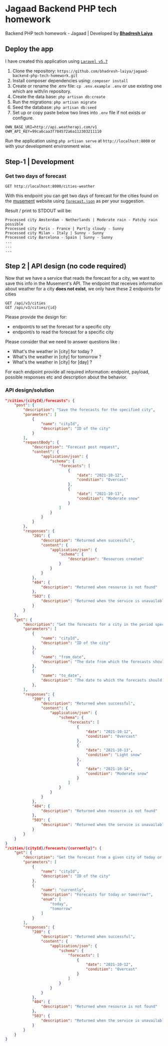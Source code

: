 # Jagaad Backend PHP tech homework
Backend PHP tech homework - Jagaad | Developed by **[Bhadresh Laiya](blaiya18@gmail.com)**

## Deploy the app

I have created this application using [`Laravel v5.7`](https://laravel.com/docs/5.7)

1. Clone the repository: `https://github.com/bhadresh-laiya/jagaad-backend-php-tech-homework.git`
2. Install composer dependencies using: `composer install`
3. Create or rename the .env file: `cp .env.example .env` or use existing one which are with/in repository.
4. Create the data base: `php artisan db:create`
5. Run the migrations: `php artisan migrate`
6. Seed the database: `php artisan db:seed`
7. Set up or copy paste below two lines into `.env` file if not exists or configure.

```
OWN_BASE_URI=http://api.weatherapi.com/v1
OWM_API_KEY=99ca6caa3f784572a6a112303211110
``` 

Run the application using `php artisan serve` at `http://localhost:8000` or with your development environment wise.

## Step-1 | Development

### Get two days of forecast
```
GET http://localhost:8000/cities-weather
```
With this endpoint you can get two days of forecast for the cities found on the [musement](https://www.musement.com/) website using [`forecast.json`](http://api.weatherapi.com/v1/forecast.json?key=[your-key]&q=[lat],[long]&days=2) as per your suggestion.

Result / print to STDOUT will be:
```
Processed city Amsterdam - Netherlands | Moderate rain - Patchy rain possible
Processed city Paris - France | Partly cloudy - Sunny
Processed city Milan - Italy | Sunny - Sunny
Processed city Barcelona - Spain | Sunny - Sunny
...
...
...
```

## Step 2 | API design (no code required)

Now that we have a service that reads the forecast for a city, we want to save this info in the Musement's API. The endpoint that receives information about weather for a city **does not exist**, we only have these 2 endpoints for cities

```
GET /api/v3/cities
GET /api/v3/cities/{id}
```

Please provide the design for:
- endpoint/s to set the forecast for a specific city
- endpoint/s to read the forecast for a specific city

Please consider that we need to answer questions like : 

 - What's the weather in [city] for today ?
 - What's the weather in [city] for tomorrow ? 
 - What's the weather in [city] for [day] ?

For each endpoint provide all required information: endpoint, payload, possible responses etc and description about the behavior.

### API design/solution

```json
"/cities/{cityId}/forecasts": {
    "post": {
        "description": "Save the forecasts for the specified city",
        "parameters": [
            {
                "name": "cityId", 
                "description": "ID of the city"
            }
        ],
        "requestBody": {
            "description": "Forecast post request",
            "content": {
                "application/json": {
                    "schema": {
                        "forecasts": [
                            {
                                "date": "2021-10-12",
                                "condition": "Overcast"
                            },
                            {
                                "date": "2021-10-13",
                                "condition": "Moderate snow"
                            }
                        ]
                    }
                }
            }
        },
        "responses": {
            "201": {
                "description": "Returned when successful",
                "content": {
                    "application/json": {
                        "schema": {
                            "description": "Resources created"
                        }
                    }
                }
            },
            "404": {
                "description": "Returned when resource is not found"
            },
            "503": {
                "description": "Returned when the service is unavailable"
            }
        }
    },
    "get": {
        "description": "Get the forecasts for a city in the period specified between from_date and to_date. If from_date and to_date are not setted then are returned all the forecasts from the date of the request'",
        "parameters": [
            {
                "name": "cityId",
                "description": "ID of the city"
            },
            {
                "name": "from_date",
                "description": "The date from which the forecasts should be retrieved"
            },
            {
                "name": "to_date",
                "description": "The date to which the forecasts should be retrieved"
            },
        ],
        "responses": {
            "200": {
                "description": "Returned when successful",
                "content": {
                    "application/json": {
                        "schema": {
                            "forecasts": [
                                {
                                    "date": "2021-10-12",
                                    "condition": "Overcast"
                                },
                                {
                                    "date": "2021-10-13",
                                    "condition": "Light snow"
                                },
                                {
                                    "date": "2021-10-14",
                                    "condition": "Moderate snow"
                                }
                            ]
                        }
                    }
                }
            },
            "404": {
                "description": "Returned when resource is not found"
            },
            "503": {
                "description": "Returned when the service is unavailable"
            }
        }
    }
}
"/cities/{cityId}/forecasts/{currently}": {
    "get": {
        "description": "Get the forecast from a given city of today or tomorrow",
        "parameters": [
            {
                "name": "cityId",
                "description": "ID of the city"
            },
            {
                "name": "currently",
                "description": "Forecasts for today or tomorrow?",
                "enum": [
                    "today",
                    "tomorrow"
                ]
            }
        ],
        "responses": {
            "200": {
                "description": "Returned when successful",
                "content": {
                    "application/json": {
                        "schema": {
                            "forecasts": [
                                {
                                    "date": "2021-10-12",
                                    "condition": "Overcast"
                                }
                            ]
                        }
                    }
                }
            },
            "404": {
                "description": "Returned when resource is not found"
            },
            "503": {
                "description": "Returned when the service is unavailable"
            }
        }
    }
}
```